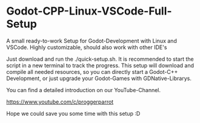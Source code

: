 # Godot-CPP-Linux-VSCode-Full-Setup
A small ready-to-work Setup for Godot-Development with Linux and VSCode. Highly customizable, should also work with other IDE's

Just download and run the ./quick-setup.sh. It is recommended to start the script in a new terminal to track the progress. This setup will download and compile all needed resources, so you can directly start a Godot-C++ Development, or just upgrade your Godot-Games with GDNative-Librarys.

You can find a detailed introduction on our YouTube-Channel. 

https://www.youtube.com/c/proggerparrot

Hope we could save you some time with this setup :D
